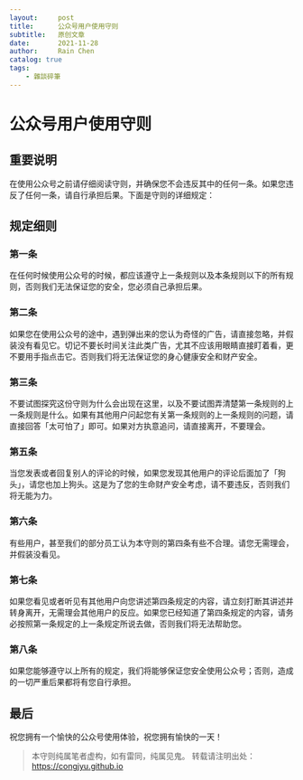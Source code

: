```yaml
---
layout:     post
title:      公众号用户使用守则
subtitle:   原创文章
date:       2021-11-28
author:     Rain Chen
catalog: true
tags:
    - 雜談碎筆
---
```


# 公众号用户使用守则

## 重要说明

在使用公众号之前请仔细阅读守则，并确保您不会违反其中的任何一条。如果您违反了任何一条，请自行承担后果。下面是守则的详细规定：

## 规定细则

### 第一条

在任何时候使用公众号的时候，都应该遵守上一条规则以及本条规则以下的所有规则，否则我们无法保证您的安全，您必须自己承担后果。

### 第二条

如果您在使用公众号的途中，遇到弹出来的您认为奇怪的广告，请直接忽略，并假装没有看见它。切记不要长时间关注此类广告，尤其不应该用眼睛直接盯着看，更不要用手指点击它。否则我们将无法保证您的身心健康安全和财产安全。

### 第三条

不要试图探究这份守则为什么会出现在这里，以及不要试图弄清楚第一条规则的上一条规则是什么。如果有其他用户问起您有关第一条规则的上一条规则的问题，请直接回答「太可怕了」即可。如果对方执意追问，请直接离开，不要理会。

### 第五条

当您发表或者回复别人的评论的时候，如果您发现其他用户的评论后面加了「狗头」，请您也加上狗头。这是为了您的生命财产安全考虑，请不要违反，否则我们将无能为力。

### 第六条

有些用户，甚至我们的部分员工认为本守则的第四条有些不合理。请您无需理会，并假装没看见。

### 第七条

如果您看见或者听见有其他用户向您讲述第四条规定的内容，请立刻打断其讲述并转身离开，无需理会其他用户的反应。如果您已经知道了第四条规定的内容，请务必按照第一条规定的上一条规定所说去做，否则我们将无法帮助您。

### 第八条

如果您能够遵守以上所有的规定，我们将能够保证您安全使用公众号；否则，造成的一切严重后果都将有您自行承担。

## 最后

祝您拥有一个愉快的公众号使用体验，祝您拥有愉快的一天！

> 本守则纯属笔者虚构，如有雷同，纯属见鬼。
> 转载请注明出处：https://congjyu.github.io
